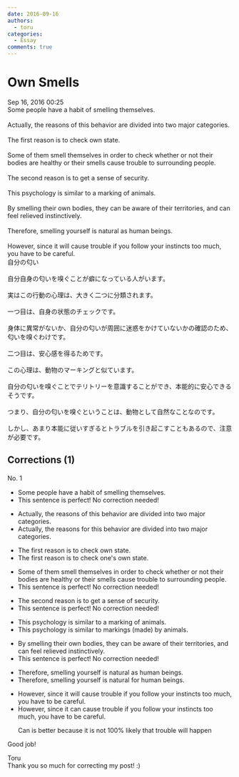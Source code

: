 ```yaml
---
date: 2016-09-16
authors:
  - toru
categories:
  - Essay
comments: true
---
```


# Own Smells
<div class="date">Sep 16, 2016 00:25</div>
<div id="post"><div id="body_show_ori">
Some people have a habit of smelling themselves.<br/><br/>Actually, the reasons of this behavior are divided into two major categories.<br/><br/>The first reason is to check own state.<br/><br/>Some of them smell themselves in order to check whether or not their bodies are healthy or their smells cause trouble to surrounding people.<br/><br/>The second reason is to get a sense of security.<br/><br/>This psychology is similar to a marking of animals.<br/><br/>By smelling their own bodies, they can be aware of their territories, and can feel relieved instinctively.<br/><br/>Therefore, smelling yourself is natural as human beings.<br/><br/>However, since it will cause trouble if you follow your instincts too much, you have to be careful.
</div></div>

<!-- more -->

<div id="post_ja"><div id="body_show_mo">
自分の匂い<br/><br/>自分自身の匂いを嗅ぐことが癖になっている人がいます。<br/><br/>実はこの行動の心理は、大きく二つに分類されます。<br/><br/>一つ目は、自身の状態のチェックです。<br/><br/>身体に異常がないか、自分の匂いが周囲に迷惑をかけていないかの確認のため、匂いを嗅ぐわけです。<br/><br/>二つ目は、安心感を得るためです。<br/><br/>この心理は、動物のマーキングと似ています。<br/><br/>自分の匂いを嗅ぐことでテリトリーを意識することができ、本能的に安心できるそうです。<br/><br/>つまり、自分の匂いを嗅ぐということは、動物として自然なことなのです。<br/><br/>しかし、あまり本能に従いすぎるとトラブルを引き起こすこともあるので、注意が必要です。
</div></div>

## Corrections (1)
<div id="block"><div class="first_name"> No. 1　<span class="just_name"></span></div><div id="block2">
<ul class="correction_field">
<li class="incorrect">Some people have a habit of smelling themselves.</li>
<li class="corrected perfect">This sentence is perfect! No correction needed!</li>
</ul>
<ul class="correction_field">
<li class="incorrect">Actually, the reasons of this behavior are divided into two major categories.</li>
<li class="corrected correct">
Actually, the reasons <span class="f_blue">for</span> this behavior are divided into two major categories.
</li>
</ul>
<ul class="correction_field">
<li class="incorrect">The first reason is to check own state.</li>
<li class="corrected correct">
The first reason is to check <span class="f_blue">one's</span> own state.
</li>
</ul>
<ul class="correction_field">
<li class="incorrect">Some of them smell themselves in order to check whether or not their bodies are healthy or their smells cause trouble to surrounding people.</li>
<li class="corrected perfect">This sentence is perfect! No correction needed!</li>
</ul>
<ul class="correction_field">
<li class="incorrect">The second reason is to get a sense of security.</li>
<li class="corrected perfect">This sentence is perfect! No correction needed!</li>
</ul>
<ul class="correction_field">
<li class="incorrect">This psychology is similar to a marking of animals.</li>
<li class="corrected correct">
This psychology is similar to <span class="f_blue">markings (made) by</span> animals.
</li>
</ul>
<ul class="correction_field">
<li class="incorrect">By smelling their own bodies, they can be aware of their territories, and can feel relieved instinctively.</li>
<li class="corrected perfect">This sentence is perfect! No correction needed!</li>
</ul>
<ul class="correction_field">
<li class="incorrect">Therefore, smelling yourself is natural as human beings.</li>
<li class="corrected correct">
Therefore, smelling yourself is natural <span class="f_blue">for</span> human beings.
</li>
</ul>
<ul class="correction_field">
<li class="incorrect">However, since it will cause trouble if you follow your instincts too much, you have to be careful.</li>
<li class="corrected correct">
However, since it <span class="f_blue">can</span> cause trouble if you follow your instincts too much, you have to be careful.
<p class="correction_comment">Can is better because it is not 100% likely that trouble will happen</p>
</li>
</ul>
<p class="comment_small">
 Good job!
</p>

</div><div class="name"><span class="just_name">Toru</span><br>
Thank you so much for correcting my post! :)
</div>
</div>
